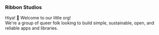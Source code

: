 ### Ribbon Studios

Hiya! :wave: Welcome to our little org! <br/>
We're a group of queer folk looking to build simple, sustainable, open, and reliable apps and libraries.
